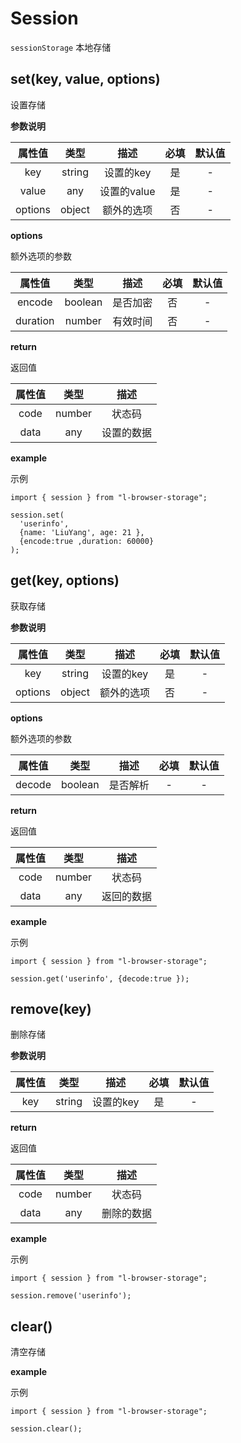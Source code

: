 # Session

`sessionStorage` 本地存储

## set(key, value, options)

设置存储

**参数说明**

| 属性值  |  类型  |    描述     | 必填 | 默认值 |
| :-----: | :----: | :---------: | :--: | :----: |
|   key   | string |  设置的key  |  是  |   -    |
|  value  |  any   | 设置的value |  是  |   -    |
| options | object | 额外的选项  |  否  |   -    |

**options** 

额外选项的参数

|  属性值  |  类型   |   描述   | 必填 | 默认值 |
| :------: | :-----: | :------: | :--: | :----: |
|  encode  | boolean | 是否加密 |  否  |   -    |
| duration | number  | 有效时间 |  否  |   -    |

**return**

返回值

| 属性值 |  类型  |    描述    |
| :----: | :----: | :--------: |
|  code  | number |   状态码   |
|  data  |  any   | 设置的数据 |

**example**

示例

```tsx
import { session } from "l-browser-storage";

session.set(
  'userinfo',
  {name: 'LiuYang', age: 21 },
  {encode:true ,duration: 60000}
);
```

## get(key, options)

获取存储

**参数说明**

| 属性值  |  类型  |    描述    | 必填 | 默认值 |
| :-----: | :----: | :--------: | :--: | :----: |
|   key   | string | 设置的key  |  是  |   -    |
| options | object | 额外的选项 |  否  |   -    |

**options** 

额外选项的参数

| 属性值 |  类型   |   描述   | 必填 | 默认值 |
| :----: | :-----: | :------: | :--: | :----: |
| decode | boolean | 是否解析 |  -   |   -    |

**return**

返回值

| 属性值 |  类型  |    描述    |
| :----: | :----: | :--------: |
|  code  | number |   状态码   |
|  data  |  any   | 返回的数据 |

**example**

示例

```tsx
import { session } from "l-browser-storage";

session.get('userinfo', {decode:true });
```

## remove(key)

删除存储

**参数说明**

| 属性值 |  类型  |   描述    | 必填 | 默认值 |
| :----: | :----: | :-------: | :--: | :----: |
|  key   | string | 设置的key |  是  |   -    |

**return**

返回值

| 属性值 |  类型  |    描述    |
| :----: | :----: | :--------: |
|  code  | number |   状态码   |
|  data  |  any   | 删除的数据 |

**example**

示例

```tsx
import { session } from "l-browser-storage";

session.remove('userinfo');
```

## clear()

清空存储

**example**

示例

```tsx
import { session } from "l-browser-storage";

session.clear();
```

